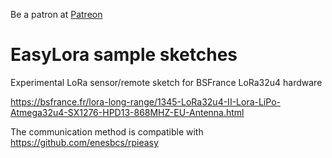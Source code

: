 Be a patron at [Patreon](https://www.patreon.com/enesbcs)

# EasyLora sample sketches
Experimental LoRa sensor/remote sketch for BSFrance LoRa32u4 hardware

https://bsfrance.fr/lora-long-range/1345-LoRa32u4-II-Lora-LiPo-Atmega32u4-SX1276-HPD13-868MHZ-EU-Antenna.html

The communication method is compatible with https://github.com/enesbcs/rpieasy
